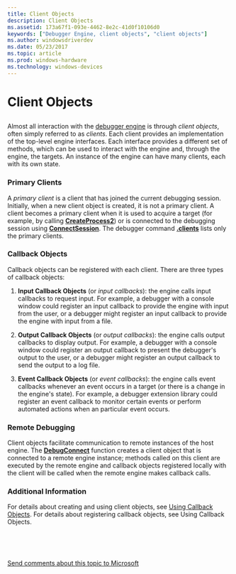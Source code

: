```yaml
---
title: Client Objects
description: Client Objects
ms.assetid: 173a67f1-093e-4462-8e2c-41d0f10106d0
keywords: ["Debugger Engine, client objects", "client objects"]
ms.author: windowsdriverdev
ms.date: 05/23/2017
ms.topic: article
ms.prod: windows-hardware
ms.technology: windows-devices
---
```


# Client Objects


## <span id="client-objects"></span><span id="CLIENT_OBJECTS"></span>


Almost all interaction with the [debugger engine](introduction.md#debugger-engine) is through *client objects*, often simply referred to as *clients*. Each client provides an implementation of the top-level engine interfaces. Each interface provides a different set of methods, which can be used to interact with the engine and, through the engine, the targets. An instance of the engine can have many clients, each with its own state.

### <span id="primary-clients"></span><span id="PRIMARY_CLIENTS"></span>Primary Clients

A *primary client* is a client that has joined the current debugging session. Initially, when a new client object is created, it is not a primary client. A client becomes a primary client when it is used to acquire a target (for example, by calling [**CreateProcess2**](https://msdn.microsoft.com/library/windows/hardware/ff539323)) or is connected to the debugging session using [**ConnectSession**](https://msdn.microsoft.com/library/windows/hardware/ff539245). The debugger command [**.clients**](-clients--list-debugging-clients-.md) lists only the primary clients.

### <span id="callback-objects"></span><span id="CALLBACK_OBJECTS"></span>Callback Objects

Callback objects can be registered with each client. There are three types of callback objects:

1.  **Input Callback Objects** (or *input callbacks*): the engine calls input callbacks to request input. For example, a debugger with a console window could register an input callback to provide the engine with input from the user, or a debugger might register an input callback to provide the engine with input from a file.

2.  **Output Callback Objects** (or *output callbacks*): the engine calls output callbacks to display output. For example, a debugger with a console window could register an output callback to present the debugger's output to the user, or a debugger might register an output callback to send the output to a log file.

3.  **Event Callback Objects** (or *event callbacks*): the engine calls event callbacks whenever an event occurs in a target (or there is a change in the engine's state). For example, a debugger extension library could register an event callback to monitor certain events or perform automated actions when an particular event occurs.

### <span id="remote-debugging"></span><span id="REMOTE_DEBUGGING"></span>Remote Debugging

Client objects facilitate communication to remote instances of the host engine. The [**DebugConnect**](https://msdn.microsoft.com/library/windows/hardware/ff540465) function creates a client object that is connected to a remote engine instance; methods called on this client are executed by the remote engine and callback objects registered locally with the client will be called when the remote engine makes callback calls.

### <span id="additional-information"></span><span id="ADDITIONAL_INFORMATION"></span>Additional Information

For details about creating and using client objects, see [Using Callback Objects](using-callback-objects.md). For details about registering callback objects, see Using Callback Objects.

 

 

[Send comments about this topic to Microsoft](mailto:wsddocfb@microsoft.com?subject=Documentation%20feedback%20[debugger\debugger]:%20Client%20Objects%20%20RELEASE:%20%285/15/2017%29&body=%0A%0APRIVACY%20STATEMENT%0A%0AWe%20use%20your%20feedback%20to%20improve%20the%20documentation.%20We%20don't%20use%20your%20email%20address%20for%20any%20other%20purpose,%20and%20we'll%20remove%20your%20email%20address%20from%20our%20system%20after%20the%20issue%20that%20you're%20reporting%20is%20fixed.%20While%20we're%20working%20to%20fix%20this%20issue,%20we%20might%20send%20you%20an%20email%20message%20to%20ask%20for%20more%20info.%20Later,%20we%20might%20also%20send%20you%20an%20email%20message%20to%20let%20you%20know%20that%20we've%20addressed%20your%20feedback.%0A%0AFor%20more%20info%20about%20Microsoft's%20privacy%20policy,%20see%20http://privacy.microsoft.com/default.aspx. "Send comments about this topic to Microsoft")





